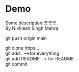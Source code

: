 # Demo

Some description.!!!!!!!!!!.
<br>
By Nikhlesh Singh Mehra


git push origin main   <br>

git clone https...<br>
git add . -->for everything  <br>
git add README --> for README   <br>
git commit  <br>
